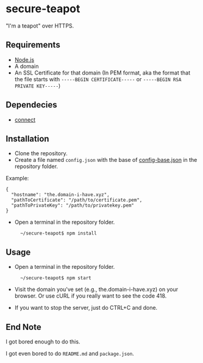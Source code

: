 # secure-teapot

"I'm a teapot" over HTTPS.

Requirements
-----------
* [Node.js](https://nodejs.org/)
* A domain
* An SSL Certificate for that domain (In PEM format, aka the format that the file starts with `-----BEGIN CERTIFICATE-----` or `-----BEGIN RSA PRIVATE KEY-----`)

Dependecies
-----------
* [connect](https://www.npmjs.com/package/connect)

Installation
-----------
* Clone the repository.
* Create a file named `config.json` with the base of [config-base.json](https://github.com/linuxgemini/secure-teapot/blob/master/config-base.json) in the repository folder.

Example:		

	{
	  "hostname": "the.domain-i-have.xyz",
	  "pathToCertificate": "/path/to/certificate.pem",
	  "pathToPrivateKey": "/path/to/privatekey.pem"
	}

* Open a terminal in the repository folder.

		~/secure-teapot$ npm install
        
Usage
-----------
* Open a terminal in the repository folder.

		~/secure-teapot$ npm start
	
* Visit the domain you've set (e.g., the.domain-i-have.xyz) on your browser. Or use cURL if you really want to see the code 418.
* If you want to stop the server, just do CTRL+C and done.

End Note
-----------
I got bored enough to do this.

I got even bored to do `README.md` and `package.json`.
